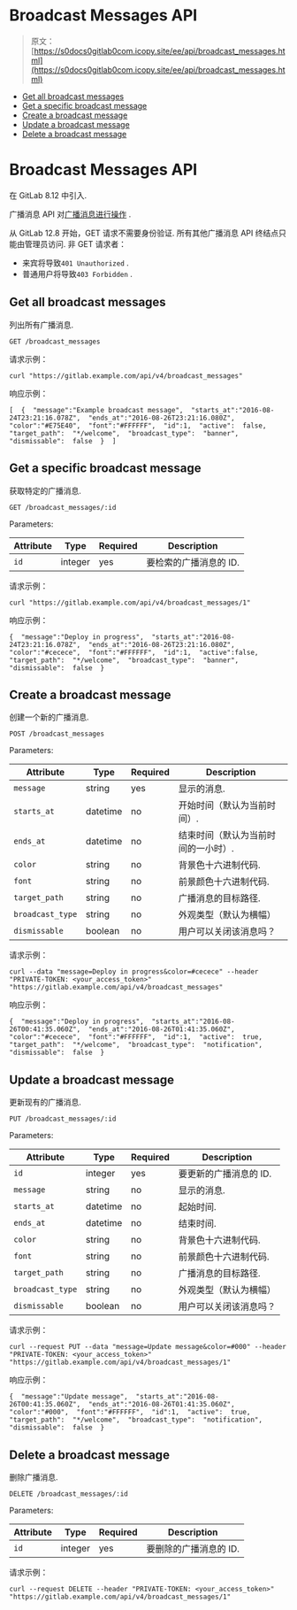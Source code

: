 # Broadcast Messages API

> 原文：[https://s0docs0gitlab0com.icopy.site/ee/api/broadcast_messages.html](https://s0docs0gitlab0com.icopy.site/ee/api/broadcast_messages.html)

*   [Get all broadcast messages](#get-all-broadcast-messages)
*   [Get a specific broadcast message](#get-a-specific-broadcast-message)
*   [Create a broadcast message](#create-a-broadcast-message)
*   [Update a broadcast message](#update-a-broadcast-message)
*   [Delete a broadcast message](#delete-a-broadcast-message)

# Broadcast Messages API[](#broadcast-messages-api "Permalink")

在 GitLab 8.12 中引入.

广播消息 API 对[广播消息进行操作](../user/admin_area/broadcast_messages.html) .

从 GitLab 12.8 开始，GET 请求不需要身份验证. 所有其他广播消息 API 终结点只能由管理员访问. 非 GET 请求者：

*   来宾将导致`401 Unauthorized` .
*   普通用户将导致`403 Forbidden` .

## Get all broadcast messages[](#get-all-broadcast-messages "Permalink")

列出所有广播消息.

```
GET /broadcast_messages 
```

请求示例：

```
curl "https://gitlab.example.com/api/v4/broadcast_messages" 
```

响应示例：

```
[  {  "message":"Example broadcast message",  "starts_at":"2016-08-24T23:21:16.078Z",  "ends_at":"2016-08-26T23:21:16.080Z",  "color":"#E75E40",  "font":"#FFFFFF",  "id":1,  "active":  false,  "target_path":  "*/welcome",  "broadcast_type":  "banner",  "dismissable":  false  }  ] 
```

## Get a specific broadcast message[](#get-a-specific-broadcast-message "Permalink")

获取特定的广播消息.

```
GET /broadcast_messages/:id 
```

Parameters:

| Attribute | Type | Required | Description |
| --- | --- | --- | --- |
| `id` | integer | yes | 要检索的广播消息的 ID. |

请求示例：

```
curl "https://gitlab.example.com/api/v4/broadcast_messages/1" 
```

响应示例：

```
{  "message":"Deploy in progress",  "starts_at":"2016-08-24T23:21:16.078Z",  "ends_at":"2016-08-26T23:21:16.080Z",  "color":"#cecece",  "font":"#FFFFFF",  "id":1,  "active":false,  "target_path":  "*/welcome",  "broadcast_type":  "banner",  "dismissable":  false  } 
```

## Create a broadcast message[](#create-a-broadcast-message "Permalink")

创建一个新的广播消息.

```
POST /broadcast_messages 
```

Parameters:

| Attribute | Type | Required | Description |
| --- | --- | --- | --- |
| `message` | string | yes | 显示的消息. |
| `starts_at` | datetime | no | 开始时间（默认为当前时间）. |
| `ends_at` | datetime | no | 结束时间（默认为当前时间的一小时）. |
| `color` | string | no | 背景色十六进制代码. |
| `font` | string | no | 前景颜色十六进制代码. |
| `target_path` | string | no | 广播消息的目标路径. |
| `broadcast_type` | string | no | 外观类型（默认为横幅） |
| `dismissable` | boolean | no | 用户可以关闭该消息吗？ |

请求示例：

```
curl --data "message=Deploy in progress&color=#cecece" --header "PRIVATE-TOKEN: <your_access_token>" "https://gitlab.example.com/api/v4/broadcast_messages" 
```

响应示例：

```
{  "message":"Deploy in progress",  "starts_at":"2016-08-26T00:41:35.060Z",  "ends_at":"2016-08-26T01:41:35.060Z",  "color":"#cecece",  "font":"#FFFFFF",  "id":1,  "active":  true,  "target_path":  "*/welcome",  "broadcast_type":  "notification",  "dismissable":  false  } 
```

## Update a broadcast message[](#update-a-broadcast-message "Permalink")

更新现有的广播消息.

```
PUT /broadcast_messages/:id 
```

Parameters:

| Attribute | Type | Required | Description |
| --- | --- | --- | --- |
| `id` | integer | yes | 要更新的广播消息的 ID. |
| `message` | string | no | 显示的消息. |
| `starts_at` | datetime | no | 起始时间. |
| `ends_at` | datetime | no | 结束时间. |
| `color` | string | no | 背景色十六进制代码. |
| `font` | string | no | 前景颜色十六进制代码. |
| `target_path` | string | no | 广播消息的目标路径. |
| `broadcast_type` | string | no | 外观类型（默认为横幅） |
| `dismissable` | boolean | no | 用户可以关闭该消息吗？ |

请求示例：

```
curl --request PUT --data "message=Update message&color=#000" --header "PRIVATE-TOKEN: <your_access_token>" "https://gitlab.example.com/api/v4/broadcast_messages/1" 
```

响应示例：

```
{  "message":"Update message",  "starts_at":"2016-08-26T00:41:35.060Z",  "ends_at":"2016-08-26T01:41:35.060Z",  "color":"#000",  "font":"#FFFFFF",  "id":1,  "active":  true,  "target_path":  "*/welcome",  "broadcast_type":  "notification",  "dismissable":  false  } 
```

## Delete a broadcast message[](#delete-a-broadcast-message "Permalink")

删除广播消息.

```
DELETE /broadcast_messages/:id 
```

Parameters:

| Attribute | Type | Required | Description |
| --- | --- | --- | --- |
| `id` | integer | yes | 要删除的广播消息的 ID. |

请求示例：

```
curl --request DELETE --header "PRIVATE-TOKEN: <your_access_token>" "https://gitlab.example.com/api/v4/broadcast_messages/1" 
```